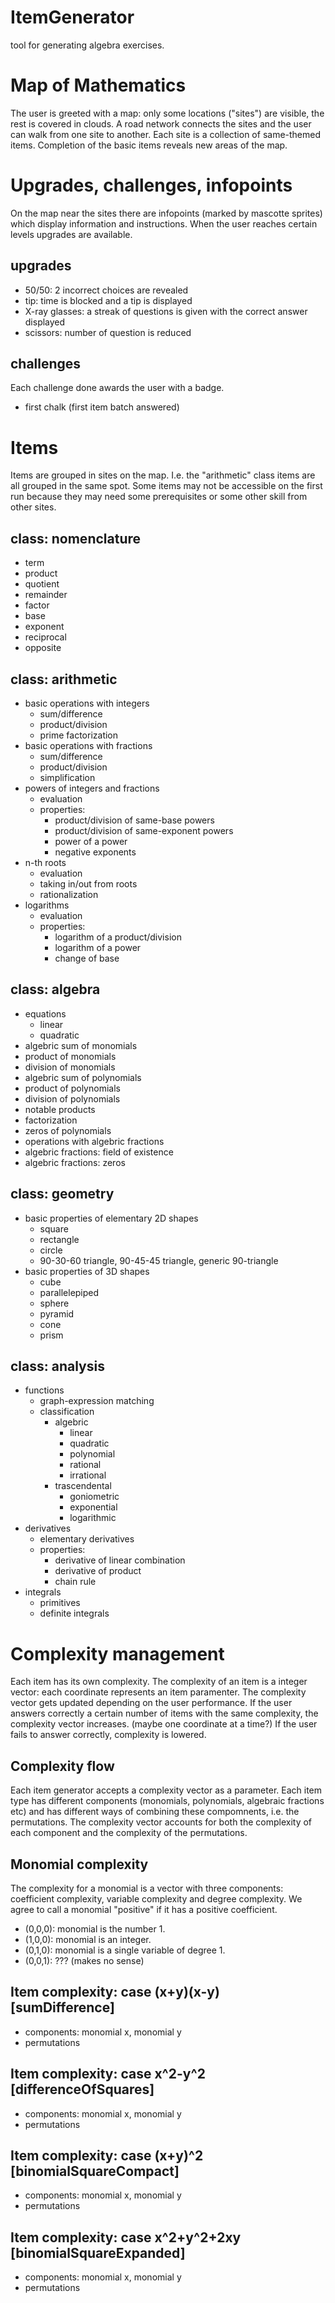 # ItemGenerator
tool for generating algebra exercises.
# Map of Mathematics
The user is greeted with a map: only some locations ("sites") are visible, the rest is covered in clouds. A road network connects the sites and the user can walk from one site to another. Each site is a collection of same-themed items. Completion of the basic items reveals new areas of the map.
# Upgrades, challenges, infopoints
On the map near the sites there are infopoints (marked by mascotte sprites) which display information and instructions.
When the user reaches certain levels upgrades are available.
## upgrades
- 50/50: 2 incorrect choices are revealed
- tip: time is blocked and a tip is displayed
- X-ray glasses: a streak of questions is given with the correct answer displayed
- scissors: number of question is reduced
## challenges
Each challenge done awards the user with a badge.
- first chalk (first item batch answered)

# Items
Items are grouped in sites on the map. I.e. the "arithmetic" class items are all grouped in the same spot. Some items may not be accessible on the first run because they may need some prerequisites or some other skill from other sites.
## class: nomenclature
- term 
- product
- quotient
- remainder
- factor
- base
- exponent
- reciprocal
- opposite
## class: arithmetic
- basic operations with integers
    - sum/difference
    - product/division
    - prime factorization
- basic operations with fractions
    - sum/difference
    - product/division
    - simplification
- powers of integers and fractions
    - evaluation
    - properties:
        - product/division of same-base powers
        - product/division of same-exponent powers
        - power of a power
        - negative exponents
- n-th roots
    - evaluation
    - taking in/out from roots
    - rationalization
- logarithms
    - evaluation
    - properties:
        - logarithm of a product/division
        - logarithm of a power
        - change of base
## class: algebra
- equations
    - linear
    - quadratic
- algebric sum of monomials
- product of monomials
- division of monomials
- algebric sum of polynomials
- product of polynomials
- division of polynomials
- notable products
- factorization
- zeros of polynomials
- operations with algebric fractions
- algebric fractions: field of existence
- algebric fractions: zeros
## class: geometry
- basic properties of elementary 2D shapes
    - square
    - rectangle
    - circle
    - 90-30-60 triangle, 90-45-45 triangle, generic 90-triangle
- basic properties of 3D shapes
    - cube
    - parallelepiped
    - sphere
    - pyramid
    - cone
    - prism
## class: analysis
- functions
    - graph-expression matching
    - classification
        - algebric
            - linear
            - quadratic
            - polynomial
            - rational
            - irrational
        - trascendental
            - goniometric
            - exponential
            - logarithmic
- derivatives
    - elementary derivatives
    - properties:
        - derivative of linear combination
        - derivative of product
        - chain rule
- integrals
    - primitives
    - definite integrals

# Complexity management
Each item has its own complexity. The complexity of an item is a integer vector: each coordinate represents an item paramenter.
The complexity vector gets updated depending on the user performance. If the user answers correctly a certain number of items with the same complexity, the complexity vector increases. (maybe one coordinate at a time?) If the user fails to answer correctly, complexity is lowered.
## Complexity flow
Each item generator accepts a complexity vector as a parameter.
Each item type has different components (monomials, polynomials, algebraic fractions etc) and has different ways of combining these compomnents, i.e. the permutations. The complexity vector accounts for both the complexity of each component and the complexity of the permutations.
## Monomial complexity
The complexity for a monomial is a vector with three components: coefficient complexity, variable complexity and degree complexity.
We agree to call a monomial "positive" if it has a positive coefficient.
- (0,0,0): monomial is the number 1.
- (1,0,0): monomial is an integer.
- (0,1,0): monomial is a single variable of degree 1.
- (0,0,1): ??? (makes no sense)

## Item complexity: case (x+y)(x-y) [sumDifference]
- components: monomial x, monomial y
- permutations

## Item complexity: case x^2-y^2 [differenceOfSquares]
- components: monomial x, monomial y
- permutations

## Item complexity: case (x+y)^2 [binomialSquareCompact]
- components: monomial x, monomial y
- permutations

## Item complexity: case x^2+y^2+2xy [binomialSquareExpanded]
- components: monomial x, monomial y
- permutations


